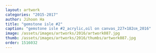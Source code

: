 ```yaml
---
layout: artwork
categories: "2015-2017"
author: Jihoon Ha
title: "gemstone isle #2"
caption: "gemstone isle #2_acrylic,oil on canvas_227×182㎝_2016"
image: /assets/images/artworks/2016/artwork087.jpg
thumb: /assets/images/artworks/2016/thumbs/artwork087.jpg
order: 1516032
---
```

